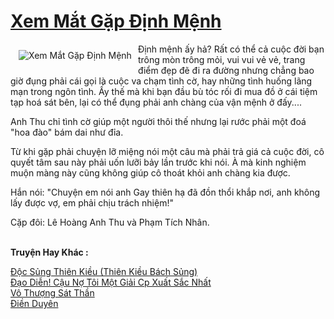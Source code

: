 <a href="https://utruyen.com/truyen/xem-mat-gap-dinh-menh/19519/" title="Xem Mắt Gặp Định Mệnh"><h1>Xem Mắt Gặp Định Mệnh</h1></a><div style="display:table"><img align="right" style="float: left; padding: 10px;" src="https://utruyen.com/images/story/200x260/xem-mat-gap-dinh-menh.jpg" alt="Xem Mắt Gặp Định Mệnh">Định mệnh ấy hả? Rất có thể cả cuộc đời bạn trông mòn trông mỏi, vui vui vẻ vẻ, trang điểm đẹp đẽ đi ra đường nhưng chẳng bao giờ đụng phải cái gọi là cuộc va chạm tình cờ, hay những tình huống lãng mạn trong ngôn tình. Ấy thế mà khi bạn đầu bù tóc rối đi mua đồ ở cái tiệm tạp hoá sát bên, lại có thể đụng phải anh chàng của vận mệnh ở đấy....<p></p>Anh Thu chỉ tình cờ giúp một người thôi thế nhưng lại rước phải một đoá "hoa đào" bám dai như đỉa.<p></p>Từ khi gặp phải chuyện lỡ miệng nói một câu mà phải trả giá cả cuộc đời, cô quyết tâm sau này phải uốn lưỡi bảy lần trước khi nói. À mà kinh nghiệm muộn màng này cũng không giúp cô thoát khỏi anh chàng kia được.<p></p>Hắn nói: "Chuyện em nói anh Gay thiên hạ đã đồn thổi khắp nơi, anh không lấy được vợ, em phải chịu trách nhiệm!"<p></p>Cặp đôi: Lê Hoàng Anh Thu và Phạm Tích Nhân.</div><p><br><b>Truyện Hay Khác :</b></p><a href="https://utruyen.com/truyen/doc-sung-thien-kieu-thien-kieu-bach-sung/16809/" alt="Độc Sủng Thiên Kiều (Thiên Kiều Bách Sủng)">Độc Sủng Thiên Kiều (Thiên Kiều Bách Sủng)</a><br/><a href="https://www.flickr.com/photos/184340401@N07/48818771673/" alt="Đạo Diễn! Cậu Nợ Tôi Một Giải Cp Xuất Sắc Nhất">Đạo Diễn! Cậu Nợ Tôi Một Giải Cp Xuất Sắc Nhất</a><br/><a href="https://github.com/quanluxury/ngontinhhot/tree/master/truyenhay/16288/" alt="Vô Thượng Sát Thần">Vô Thượng Sát Thần</a><br/><a href="https://github.com/quanluxury/ngontinhhot/tree/master/truyenhay/17076/" alt="Điền Duyên">Điền Duyên</a><br/>